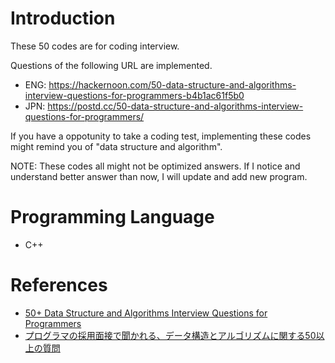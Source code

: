 # Introduction

These 50 codes are for coding interview.

Questions of the following URL are implemented.

- ENG:
<https://hackernoon.com/50-data-structure-and-algorithms-interview-questions-for-programmers-b4b1ac61f5b0>
- JPN:
<https://postd.cc/50-data-structure-and-algorithms-interview-questions-for-programmers/>

If you have a oppotunity to take a coding test, implementing these codes might remind you of "data structure and algorithm".

NOTE:
These codes all might not be optimized answers. If I notice and understand better answer than now, I will update and add new program.

# Programming Language
- C++

# References
- [50+ Data Structure and Algorithms Interview Questions for Programmers
](https://hackernoon.com/50-data-structure-and-algorithms-interview-questions-for-programmers-b4b1ac61f5b0)
- [プログラマの採用面接で聞かれる、データ構造とアルゴリズムに関する50以上の質問](https://postd.cc/50-data-structure-and-algorithms-interview-questions-for-programmers/)
